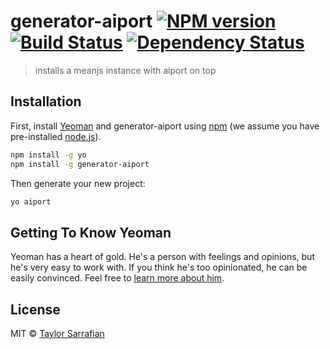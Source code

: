 # generator-aiport [![NPM version][npm-image]][npm-url] [![Build Status][travis-image]][travis-url] [![Dependency Status][daviddm-image]][daviddm-url]
> installs a meanjs instance with aiport on top

## Installation

First, install [Yeoman](http://yeoman.io) and generator-aiport using [npm](https://www.npmjs.com/) (we assume you have pre-installed [node.js](https://nodejs.org/)).

```bash
npm install -g yo
npm install -g generator-aiport
```

Then generate your new project:

```bash
yo aiport
```

## Getting To Know Yeoman

Yeoman has a heart of gold. He&#39;s a person with feelings and opinions, but he&#39;s very easy to work with. If you think he&#39;s too opinionated, he can be easily convinced. Feel free to [learn more about him](http://yeoman.io/).

## License

MIT © [Taylor Sarrafian](taysar.com)


[npm-image]: https://badge.fury.io/js/generator-aiport.svg
[npm-url]: https://npmjs.org/package/generator-aiport
[travis-image]: https://travis-ci.org/surprisetalk/generator-aiport.svg?branch=master
[travis-url]: https://travis-ci.org/surprisetalk/generator-aiport
[daviddm-image]: https://david-dm.org/surprisetalk/generator-aiport.svg?theme=shields.io
[daviddm-url]: https://david-dm.org/surprisetalk/generator-aiport
